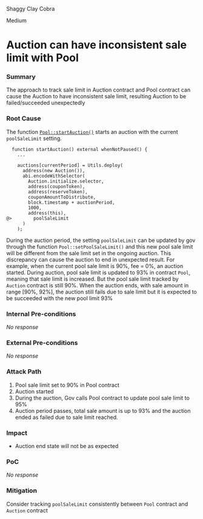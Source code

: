 Shaggy Clay Cobra

Medium

# Auction can have inconsistent sale limit with Pool

### Summary

The approach to track sale limit in Auction contract and Pool contract can cause the Auction to have inconsistent sale limit, resulting Auction to be failed/succeeded unexpectedly

### Root Cause

The function [`Pool::startAuction()`](https://github.com/sherlock-audit/2024-12-plaza-finance/blob/main/plaza-evm/src/Pool.sol#L530-L571) starts an auction with the current `poolSaleLimit` setting.
```solidity
  function startAuction() external whenNotPaused() {
    ...

    auctions[currentPeriod] = Utils.deploy(
      address(new Auction()),
      abi.encodeWithSelector(
        Auction.initialize.selector,
        address(couponToken),
        address(reserveToken),
        couponAmountToDistribute,
        block.timestamp + auctionPeriod,
        1000,
        address(this),
@>        poolSaleLimit
      )
    );
``` 
During the auction period, the setting `poolSaleLimit` can be updated by gov through the function `Pool::setPoolSaleLimit()` and this new pool sale limit will be different from the sale limit set in the ongoing auction. This discrepancy can cause the auction to end in unexpected result. 
For example, when the current pool sale limit is 90%, fee = 0%, an auction started. During auction, pool sale limit is updated to 93% in contract `Pool`, meaning that sale limit is increased. But the pool sale limit tracked by `Auction` contract is still 90%. When the auction ends, with sale amount in range [90%, 92%], the auction still fails due to sale limit but it is expected to be succeeded with the new pool limit 93%

### Internal Pre-conditions

_No response_

### External Pre-conditions

_No response_

### Attack Path

1. Pool sale limit set to 90% in Pool contract
2. Auction started
3. During the auction, Gov calls Pool contract to update pool sale limit to 95%
4. Auction period passes, total sale amount is up to 93% and the auction ended as failed due to sale limit reached.

### Impact

- Auction end state will not be as expected

### PoC

_No response_

### Mitigation

Consider tracking `poolSaleLimit` consistently between `Pool` contract and `Auction` contract